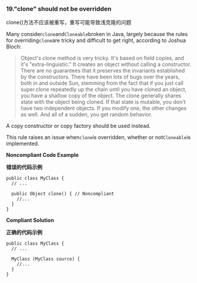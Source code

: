 
### 19."clone" should not be overridden

clone()方法不应该被重写，重写可能导致浅克隆的问题

Many consider`clone`and`Cloneable`broken in Java, largely because the rules for overriding`clone`are tricky and difficult to get right, according to Joshua Bloch:

> Object's clone method is very tricky. It's based on field copies, and it's "extra-linguistic." It creates an object without calling a constructor. There are no guarantees that it preserves the invariants established by the constructors. There have been lots of bugs over the years, both in and outside Sun, stemming from the fact that if you just call super.clone repeatedly up the chain until you have cloned an object, you have a shallow copy of the object. The clone generally shares state with the object being cloned. If that state is mutable, you don't have two independent objects. If you modify one, the other changes as well. And all of a sudden, you get random behavior.

A copy constructor or copy factory should be used instead.

This rule raises an issue when`clone`is overridden, whether or not`Cloneable`is implemented.


**Noncompliant Code Example**

**错误的代码示例**

```
public class MyClass {
  // ...

  public Object clone() { // Noncompliant
    //...
  }
}
```


**Compliant Solution**

**正确的代码示例**

```
public class MyClass {
  // ...

  MyClass (MyClass source) {
    //...
  }
}
```
